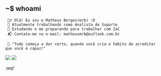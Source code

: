 ## ~$ whoami
      
     🙅‍♂️ Olá! Eu sou o Matheus Borges(mrb) :D
     💼 Atualmente trabalhando como Analista de Suporte
     🚀 Estudando e me preparando para trabalhar com IaC
     📬 Contate-me no e-mail: matheusmrb@outlook.com.br
     
     💭 "Tudo começa a dar certo, quando você cria o hábito de acreditar que você é capaz!"
     
<div>
  <a href="https://www.instagram.com/matheusmrb/" target="_blank"><img src="https://img.shields.io/badge/-Instagram-%23E4405F?style=for-the-badge&logo=instagram&logoColor=white" target="_blank"></a>
  <a href="https://www.linkedin.com/in/matheus-a-b8998498/" target="_blank"><img src="https://img.shields.io/badge/-LinkedIn-%230077B5?style=for-the-badge&logo=linkedin&logoColor=white" target="_blank"></a>
  </div>
  
  
  :wq!

